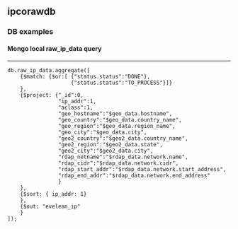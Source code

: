 ## ipcorawdb

### DB examples
#### Mongo local raw_ip_data query
---------------------------------------------------------------------------------------
```mongodb
db.raw_ip_data.aggregate([
	{$match: {$or:[	{"status.status":"DONE"},
					{"status.status":"TO_PROCESS"}]}
	},
	{$project: {"_id":0,
				"ip_addr":1,
				"aclass":1,
				"geo_hostname":"$geo_data.hostname",
				"geo_country":"$geo_data.country_name",
				"geo_region":"$geo_data.region_name",
				"geo_city":"$geo_data.city",
				"geo2_country":"$geo2_data.country_name",
				"geo2_region":"$geo2_data.state",
				"geo2_city":"$geo2_data.city",
				"rdap_netname":"$rdap_data.network.name",
				"rdap_cidr":"$rdap_data.network.cidr",
				"rdap_start_addr":"$rdap_data.network.start_address",
				"rdap_end_addr":"$rdap_data.network.end_address"
				}
	},
	{$sort: { ip_addr: 1}
	},
	{$out: "evelean_ip"
	}
]);
```

